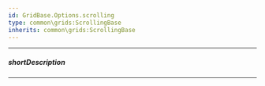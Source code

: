 ```yaml
---
id: GridBase.Options.scrolling
type: common\grids:ScrollingBase
inherits: common\grids:ScrollingBase
---
```

---
##### shortDescription
<!-- Overridden -->

---
<!-- Overridden -->